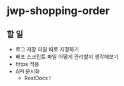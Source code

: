 # jwp-shopping-order

## 할 일
- 로그 저장 파일 따로 지정하기
- 배포 스크립트 파일 어떻게 관리할지 생각해보기
- https 적용
- API 문서화
  - RestDocs !

